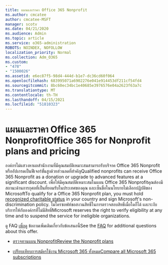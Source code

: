 ```yaml
---
title: แผนและราคา Office 365 Nonprofit
ms.author: cmcatee
author: cmcatee-MSFT
manager: scotv
ms.date: 04/21/2020
ms.audience: Admin
ms.topic: article
ms.service: o365-administration
ROBOTS: NOINDEX, NOFOLLOW
localization_priority: Normal
ms.collection: Adm_O365
ms.custom:
- "478"
- "1500026"
ms.assetid: e6ec87f5-98d4-444d-b1e7-dc36cd60f064
ms.openlocfilehash: 683995071a6902276e041e914453df211cf54fd4
ms.sourcegitcommit: 8bc60ec34bc1e40685e3976576e04a2623f63a7c
ms.translationtype: MT
ms.contentlocale: th-TH
ms.lasthandoff: 04/15/2021
ms.locfileid: "51810323"
---
```

# <a name="office-365-for-nonprofit-plans-and-pricing"></a><span data-ttu-id="b48a1-102">แผนและราคา Office 365 Nonprofit</span><span class="sxs-lookup"><span data-stu-id="b48a1-102">Office 365 for Nonprofit plans and pricing</span></span>

<span data-ttu-id="b48a1-103">องค์กรไม่แสวงหาผลสํานักงานที่มีคุณสมบัติเหมาะสมสามารถรับบริจาค Office 365 Nonprofit หรืออัปเกรดเป็นฟีเจอร์ขั้นสูงด้วยส่วนลดที่สําคัญ</span><span class="sxs-lookup"><span data-stu-id="b48a1-103">Qualified nonprofits can receive Office 365 Nonprofit as a donation or upgrade to advanced features at a significant discount.</span></span> <span data-ttu-id="b48a1-104">เพื่อให้มีคุณสมบัติเหมาะสมในแผน Office 365 Nonprofit[](https://go.microsoft.com/fwlink/p/?LinkID=330253)คุณต้องมีสถานะด้านการกุศลที่เป็นที่ยอมรับในประเทศของคุณ และเซ็นชื่อในนโยบายไม่เลือกปฏิบัติของ Microsoft</span><span class="sxs-lookup"><span data-stu-id="b48a1-104">To qualify for a Office 365 Nonprofit plan, you must hold [recognized charitable status](https://go.microsoft.com/fwlink/p/?LinkID=330253) in your country and sign Microsoft's non-discrimination policy.</span></span> <span data-ttu-id="b48a1-105">ไมโครซอฟท์ขอสงวนสิทธิ์ในการตรวจสอบสิทธิ์เมื่อใดก็ได้ และระงับบริการให้กับองค์กรที่ไม่มีสิทธิ์</span><span class="sxs-lookup"><span data-stu-id="b48a1-105">Microsoft reserves the right to verify eligibility at any time and to suspend the service for ineligible organizations.</span></span>
  
<span data-ttu-id="b48a1-106">ดู FAQ [เพื่อดู](https://products.office.com/nonprofit/office-365-nonprofit) ข้อถามเพิ่มเติมเกี่ยวกับข้อเสนอนี้</span><span class="sxs-lookup"><span data-stu-id="b48a1-106">See the [FAQ](https://products.office.com/nonprofit/office-365-nonprofit) for additional questions about this offer.</span></span>
  
- [<span data-ttu-id="b48a1-107">ตรวจทานแผน Nonprofit</span><span class="sxs-lookup"><span data-stu-id="b48a1-107">Review the Nonprofit plans</span></span>](https://products.office.com/nonprofit/office-365-nonprofit-plans-and-pricing?tab=1)

- [<span data-ttu-id="b48a1-108">เปรียบเทียบการสมัครใช้งาน Microsoft 365 ทั้งหมด</span><span class="sxs-lookup"><span data-stu-id="b48a1-108">Compare all Microsoft 365 subscriptions</span></span>](https://products.office.com/business/compare-more-office-365-for-business-plans)